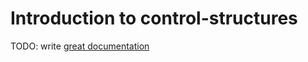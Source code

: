 # Introduction to control-structures

TODO: write [great documentation](http://jacobian.org/writing/what-to-write/)
